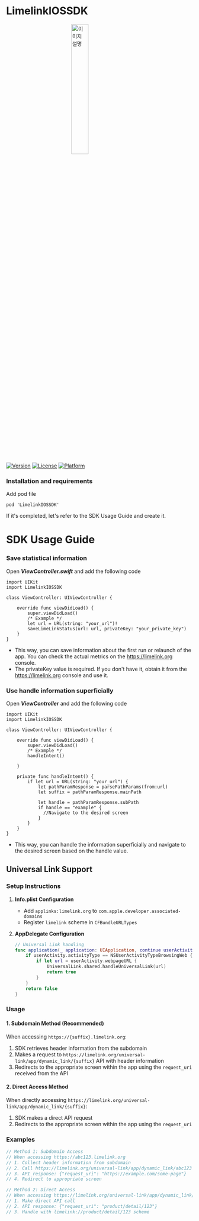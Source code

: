 # LimelinkIOSSDK
<img src="https://limelink.org/assets/default_lime-C14nNSvc.svg" alt="이미지 설명" style="display: block; margin-left: auto; margin-right: auto; width: 30%;">


[![Version](https://img.shields.io/cocoapods/v/LimelinkIOSSDK.svg?style=flat)](https://cocoapods.org/pods/LimelinkIOSSDK)
[![License](https://img.shields.io/cocoapods/l/LimelinkIOSSDK.svg?style=flat)](https://cocoapods.org/pods/LimelinkIOSSDK)
[![Platform](https://img.shields.io/cocoapods/p/LimelinkIOSSDK.svg?style=flat)](https://cocoapods.org/pods/LimelinkIOSSDK)

### Installation and requirements
Add pod file
```
pod 'LimelinkIOSSDK'
```

If it's completed, let's refer to the SDK Usage Guide and create it.


# SDK Usage Guide
### Save statistical information
Open ***ViewController.swift*** and add the following code
```
import UIKit
import LimelinkIOSSDK

class ViewController: UIViewController {

    override func viewDidLoad() {
        super.viewDidLoad()
        /* Example */
        let url = URL(string: "your_url")!
        saveLimeLinkStatus(url: url, privateKey: "your_private_key")
    }
}
```
- This way, you can save information about the first run or relaunch of the app. You can check the actual metrics on the https://limelink.org console.
- The privateKey value is required. If you don't have it, obtain it from the https://limelink.org console and use it.

### Use handle information superficially
Open ***ViewController*** and add the following code

```
import UIKit
import LimelinkIOSSDK

class ViewController: UIViewController {

    override func viewDidLoad() {
        super.viewDidLoad()
        /* Example */
        handleIntent()

    }
    
    private func handleIntent() {
        if let url = URL(string: "your_url") {
            let pathParamResponse = parsePathParams(from:url)
            let suffix = pathParamResponse.mainPath

            let handle = pathParamResponse.subPath
            if handle == "example" {
              //Navigate to the desired screen
            }
        }
    }
}
```


- This way, you can handle the information superficially and navigate to the desired screen based on the handle value.

## Universal Link Support

### Setup Instructions

1. **Info.plist Configuration**
   - Add `applinks:limelink.org` to `com.apple.developer.associated-domains`
   - Register `limelink` scheme in `CFBundleURLTypes`

2. **AppDelegate Configuration**
   ```swift
   // Universal Link handling
   func application(_ application: UIApplication, continue userActivity: NSUserActivity, restorationHandler: @escaping ([UIUserActivityRestoring]?) -> Void) -> Bool {
       if userActivity.activityType == NSUserActivityTypeBrowsingWeb {
           if let url = userActivity.webpageURL {
               UniversalLink.shared.handleUniversalLink(url)
               return true
           }
       }
       return false
   }
   ```

### Usage

#### 1. Subdomain Method (Recommended)
When accessing `https://{suffix}.limelink.org`:

1. SDK retrieves header information from the subdomain
2. Makes a request to `https://limelink.org/universal-link/app/dynamic_link/{suffix}` API with header information
3. Redirects to the appropriate screen within the app using the `request_uri` received from the API

#### 2. Direct Access Method
When directly accessing `https://limelink.org/universal-link/app/dynamic_link/{suffix}`:

1. SDK makes a direct API request
2. Redirects to the appropriate screen within the app using the `request_uri`

### Examples

```swift
// Method 1: Subdomain Access
// When accessing https://abc123.limelink.org
// 1. Collect header information from subdomain
// 2. Call https://limelink.org/universal-link/app/dynamic_link/abc123 API
// 3. API response: {"request_uri": "https://example.com/some-page"}
// 4. Redirect to appropriate screen

// Method 2: Direct Access
// When accessing https://limelink.org/universal-link/app/dynamic_link/abc123
// 1. Make direct API call
// 2. API response: {"request_uri": "product/detail/123"}
// 3. Handle with limelink://product/detail/123 scheme
```
